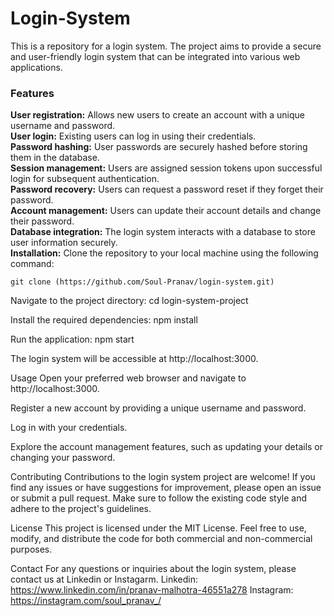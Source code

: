 # Login-System
This is a repository for a login system. The project aims to provide a secure and user-friendly login system that can be integrated into various web applications.

### Features
**User registration:** Allows new users to create an account with a unique username and password.
<br>
**User login:** Existing users can log in using their credentials.
<br>
**Password hashing:** User passwords are securely hashed before storing them in the database.
<br>
**Session management:** Users are assigned session tokens upon successful login for subsequent authentication.
<br>
**Password recovery:** Users can request a password reset if they forget their password.
<br>
**Account management:** Users can update their account details and change their password.
<br>
**Database integration:** The login system interacts with a database to store user information securely.
<br>
**Installation:** Clone the repository to your local machine using the following command:
```
git clone (https://github.com/Soul-Pranav/login-system.git)
```

Navigate to the project directory:
cd login-system-project

Install the required dependencies:
npm install

Run the application:
npm start

The login system will be accessible at http://localhost:3000.

Usage
Open your preferred web browser and navigate to http://localhost:3000.

Register a new account by providing a unique username and password.

Log in with your credentials.

Explore the account management features, such as updating your details or changing your password.

Contributing
Contributions to the login system project are welcome! If you find any issues or have suggestions for improvement, please open an issue or submit a pull request. Make sure to follow the existing code style and adhere to the project's guidelines.

License
This project is licensed under the MIT License. Feel free to use, modify, and distribute the code for both commercial and non-commercial purposes.

Contact
For any questions or inquiries about the login system, please contact us at Linkedin or Instagarm.
Linkedin: https://www.linkedin.com/in/pranav-malhotra-46551a278
Instagram: https://instagram.com/soul_pranav_/

